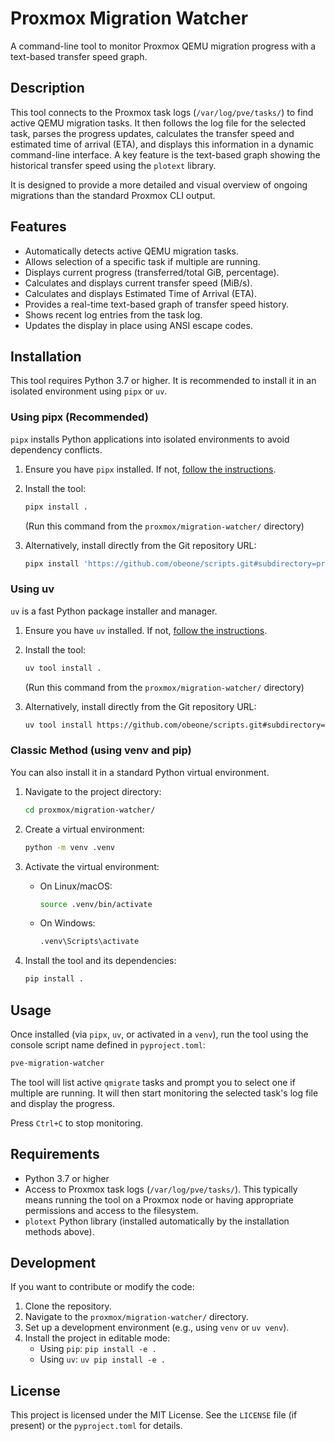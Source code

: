 # Proxmox Migration Watcher

A command-line tool to monitor Proxmox QEMU migration progress with a text-based transfer speed graph.

## Description

This tool connects to the Proxmox task logs (`/var/log/pve/tasks/`) to find active QEMU migration tasks. It then follows the log file for the selected task, parses the progress updates, calculates the transfer speed and estimated time of arrival (ETA), and displays this information in a dynamic command-line interface. A key feature is the text-based graph showing the historical transfer speed using the `plotext` library.

It is designed to provide a more detailed and visual overview of ongoing migrations than the standard Proxmox CLI output.

## Features

* Automatically detects active QEMU migration tasks.
* Allows selection of a specific task if multiple are running.
* Displays current progress (transferred/total GiB, percentage).
* Calculates and displays current transfer speed (MiB/s).
* Calculates and displays Estimated Time of Arrival (ETA).
* Provides a real-time text-based graph of transfer speed history.
* Shows recent log entries from the task log.
* Updates the display in place using ANSI escape codes.

## Installation

This tool requires Python 3.7 or higher. It is recommended to install it in an isolated environment using `pipx` or `uv`.

### Using pipx (Recommended)

`pipx` installs Python applications into isolated environments to avoid dependency conflicts.

1. Ensure you have `pipx` installed. If not, [follow the instructions](https://pypa.io/stable/installation/#pipx).
2. Install the tool:

    ```bash
    pipx install .
    ```

    (Run this command from the `proxmox/migration-watcher/` directory)

3. Alternatively, install directly from the Git repository URL:

    ```bash
    pipx install 'https://github.com/obeone/scripts.git#subdirectory=proxmox/migration-watcher'
    ```

### Using uv

`uv` is a fast Python package installer and manager.

1. Ensure you have `uv` installed. If not, [follow the instructions](https://github.com/astral-sh/uv#installation).
2. Install the tool:

    ```bash
    uv tool install .
    ```

    (Run this command from the `proxmox/migration-watcher/` directory)

3. Alternatively, install directly from the Git repository URL:

    ```bash
    uv tool install https://github.com/obeone/scripts.git#subdirectory=proxmox/migration-watcher'
    ```

### Classic Method (using venv and pip)

You can also install it in a standard Python virtual environment.

1. Navigate to the project directory:

    ```bash
    cd proxmox/migration-watcher/
    ```

2. Create a virtual environment:

    ```bash
    python -m venv .venv
    ```

3. Activate the virtual environment:
    * On Linux/macOS:

        ```bash
        source .venv/bin/activate
        ```

    * On Windows:

        ```bash
        .venv\Scripts\activate
        ```

4. Install the tool and its dependencies:

    ```bash
    pip install .
    ```

## Usage

Once installed (via `pipx`, `uv`, or activated in a `venv`), run the tool using the console script name defined in `pyproject.toml`:

```bash
pve-migration-watcher
```

The tool will list active `qmigrate` tasks and prompt you to select one if multiple are running. It will then start monitoring the selected task's log file and display the progress.

Press `Ctrl+C` to stop monitoring.

## Requirements

* Python 3.7 or higher
* Access to Proxmox task logs (`/var/log/pve/tasks/`). This typically means running the tool on a Proxmox node or having appropriate permissions and access to the filesystem.
* `plotext` Python library (installed automatically by the installation methods above).

## Development

If you want to contribute or modify the code:

1. Clone the repository.
2. Navigate to the `proxmox/migration-watcher/` directory.
3. Set up a development environment (e.g., using `venv` or `uv venv`).
4. Install the project in editable mode:
    * Using `pip`: `pip install -e .`
    * Using `uv`: `uv pip install -e .`

## License

This project is licensed under the MIT License. See the `LICENSE` file (if present) or the `pyproject.toml` for details.
